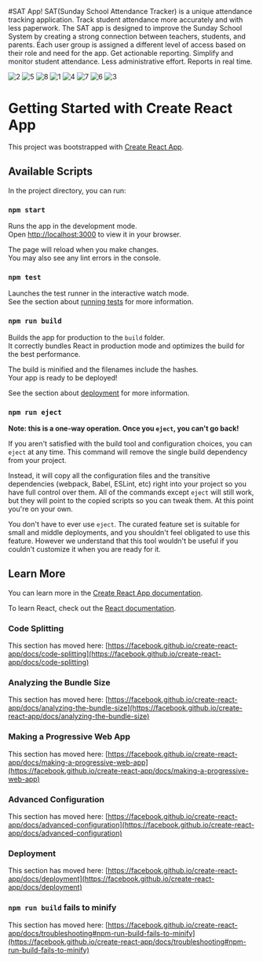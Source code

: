 #SAT App!
SAT(Sunday School Attendance Tracker) is a unique attendance tracking application. Track student attendance more accurately and with less paperwork. The SAT app is designed to improve the Sunday School System by creating a strong connection between teachers, students, and parents. Each user group is assigned a different level of access based on their role and need for the app. Get actionable reporting. Simplify and monitor student attendance. Less administrative effort. Reports in real time.

![2](https://user-images.githubusercontent.com/85176043/209453022-c7b6fdc8-fa7a-410d-b3e0-3953a06e7767.jpg)
![5](https://user-images.githubusercontent.com/85176043/209453039-b18adf49-959b-439b-b8e1-408ced7a089a.jpg)
![8](https://user-images.githubusercontent.com/85176043/209453075-eb9368d7-f201-4f53-b204-14d9edeba17c.jpg)
![1](https://user-images.githubusercontent.com/85176043/209452728-4e5a5621-bdb8-4084-9c3b-4321112bf542.jpg)
![4](https://user-images.githubusercontent.com/85176043/209452731-a5b2bbbc-1062-4dc2-966a-73ab93ee9a2b.jpg)
![7](https://user-images.githubusercontent.com/85176043/209452733-1cce52af-59f1-4d56-9b52-c57e99506db4.jpg)
![6](https://user-images.githubusercontent.com/85176043/209452741-1565858c-698b-4a24-bc7f-2d6c8b1a7f76.jpg)
![3](https://user-images.githubusercontent.com/85176043/209452737-da68e2d1-9b02-420f-babc-54d71c6e4fc0.jpg)


# Getting Started with Create React App

This project was bootstrapped with [Create React App](https://github.com/facebook/create-react-app).

## Available Scripts

In the project directory, you can run:

### `npm start`

Runs the app in the development mode.\
Open [http://localhost:3000](http://localhost:3000) to view it in your browser.

The page will reload when you make changes.\
You may also see any lint errors in the console.

### `npm test`

Launches the test runner in the interactive watch mode.\
See the section about [running tests](https://facebook.github.io/create-react-app/docs/running-tests) for more information.

### `npm run build`

Builds the app for production to the `build` folder.\
It correctly bundles React in production mode and optimizes the build for the best performance.

The build is minified and the filenames include the hashes.\
Your app is ready to be deployed!

See the section about [deployment](https://facebook.github.io/create-react-app/docs/deployment) for more information.

### `npm run eject`

**Note: this is a one-way operation. Once you `eject`, you can't go back!**

If you aren't satisfied with the build tool and configuration choices, you can `eject` at any time. This command will remove the single build dependency from your project.

Instead, it will copy all the configuration files and the transitive dependencies (webpack, Babel, ESLint, etc) right into your project so you have full control over them. All of the commands except `eject` will still work, but they will point to the copied scripts so you can tweak them. At this point you're on your own.

You don't have to ever use `eject`. The curated feature set is suitable for small and middle deployments, and you shouldn't feel obligated to use this feature. However we understand that this tool wouldn't be useful if you couldn't customize it when you are ready for it.

## Learn More

You can learn more in the [Create React App documentation](https://facebook.github.io/create-react-app/docs/getting-started).

To learn React, check out the [React documentation](https://reactjs.org/).

### Code Splitting

This section has moved here: [https://facebook.github.io/create-react-app/docs/code-splitting](https://facebook.github.io/create-react-app/docs/code-splitting)

### Analyzing the Bundle Size

This section has moved here: [https://facebook.github.io/create-react-app/docs/analyzing-the-bundle-size](https://facebook.github.io/create-react-app/docs/analyzing-the-bundle-size)

### Making a Progressive Web App

This section has moved here: [https://facebook.github.io/create-react-app/docs/making-a-progressive-web-app](https://facebook.github.io/create-react-app/docs/making-a-progressive-web-app)

### Advanced Configuration

This section has moved here: [https://facebook.github.io/create-react-app/docs/advanced-configuration](https://facebook.github.io/create-react-app/docs/advanced-configuration)

### Deployment

This section has moved here: [https://facebook.github.io/create-react-app/docs/deployment](https://facebook.github.io/create-react-app/docs/deployment)

### `npm run build` fails to minify

This section has moved here: [https://facebook.github.io/create-react-app/docs/troubleshooting#npm-run-build-fails-to-minify](https://facebook.github.io/create-react-app/docs/troubleshooting#npm-run-build-fails-to-minify)
